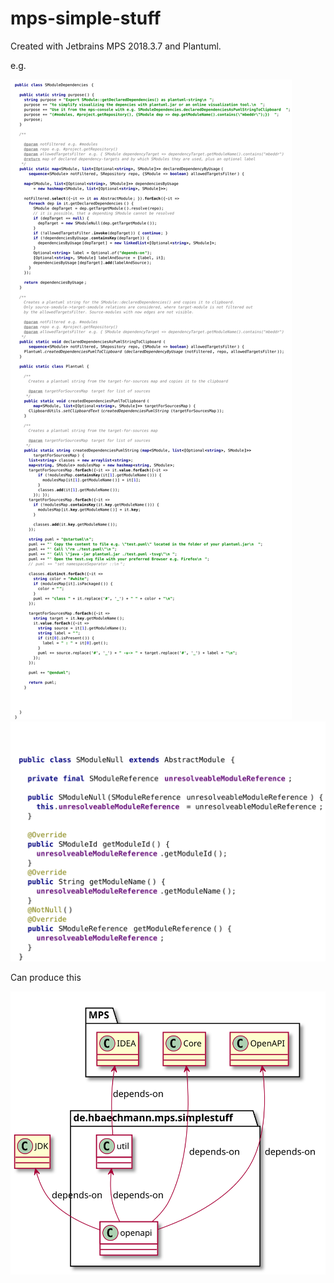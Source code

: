 # mps-simple-stuff

Created with Jetbrains MPS 2018.3.7 and Plantuml.

e.g.

![](./svgs/SModuleDependencies.svg)
![](./svgs/SModuleNull.svg)

Can produce this

![](./svgs/mps-simple-stuff-module-dependencis.svg)
